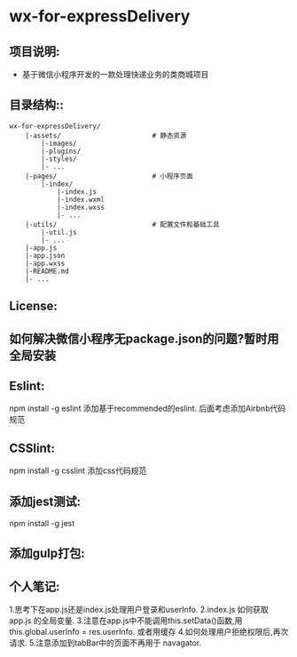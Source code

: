 # wx-for-expressDelivery
## 项目说明:
- 基于微信小程序开发的一款处理快递业务的类商城项目

## 目录结构::

```
wx-for-expressDelivery/
	|-assets/						# 静态资源
		|-images/					
		|-plugins/
		|-styles/
		|- ...
	|-pages/						# 小程序页面
		|-index/
			|-index.js
			|-index.wxml
			|-index.wxss
			|- ...
	|-utils/						# 配置文件和基础工具
		|-util.js
		|- ...
	|-app.js
	|-app.json
	|-app.wxss
	|-README.md
	|- ...
```

##	License:

## 如何解决微信小程序无package.json的问题?暂时用全局安装
## Eslint:
   npm install -g eslint
   添加基于recommended的eslint.
   后面考虑添加Airbnb代码规范

## CSSlint:
   npm install -g csslint
   添加css代码规范

## 添加jest测试:
   npm install -g jest
## 添加gulp打包:

##  个人笔记:
1.思考下在app.js还是index.js处理用户登录和userInfo.
2.index.js 如何获取 app.js 的全局变量.
3.注意在app.js中不能调用this.setData()函数,用this.global.userInfo = res.userInfo. 或者用缓存
4.如何处理用户拒绝权限后,再次请求.
5.注意添加到tabBar中的页面不再用于 navagator.